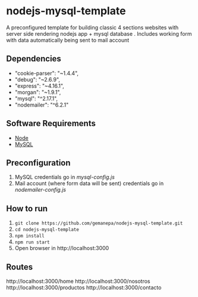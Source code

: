 # nodejs-mysql-template
A preconfigured template for building classic 4 sections websites with server side rendering nodejs app + mysql database . Includes working form with data automatically being sent to mail account

## Dependencies
- "cookie-parser": "~1.4.4", 
- "debug": "~2.6.9", 
- "express": "~4.16.1",
- "morgan": "~1.9.1", 
- "mysql": "^2.17.1", 
- "nodemailer": "^6.2.1"

## Software Requirements
- [Node](https://nodejs.org/es/download/)
- [MySQL](https://dev.mysql.com/downloads/installer/)

## Preconfiguration
 1. MySQL credentials go in *mysql-config.js*
 2. Mail account (where form data will be sent) credentials go in *nodemailer-config.js*
 
## How to run
 1. `git clone https://github.com/gemanepa/nodejs-mysql-template.git`
 2. `cd nodejs-mysql-template`
 3. `npm install`
 4. `npm run start`
 5.  Open browser in  http://localhost:3000

## Routes
http://localhost:3000/home
http://localhost:3000/nosotros
http://localhost:3000/productos
http://localhost:3000/contacto
